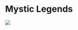 # Mystic Legends
![](https://cdn.discordapp.com/attachments/768807673641566268/1175204571879051354/FB_IMG_1700260984165.jpg)
